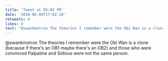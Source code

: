 ```yaml
---
title: 'Tweet at 05:02 PM'
date: '2018-06-09T17:02:10'
retweets: 0
likes: 0
text: "@swankmotron The theories I remember were the Obi Wan is a clone (because if there's an OB1 maybe there's an OB2) and those who were convinced Palpatine and Sidious were not the same person."
---
```

@swankmotron The theories I remember were the Obi Wan is a clone (because if there's an OB1 maybe there's an OB2) and those who were convinced Palpatine and Sidious were not the same person.